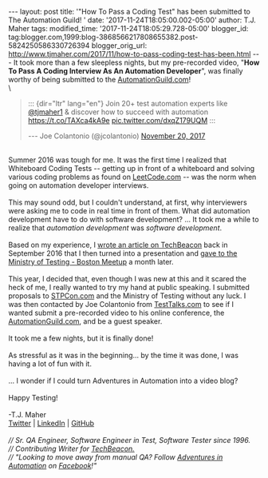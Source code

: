 \-\-- layout: post title: \'\"How To Pass a Coding Test\" has been
submitted to The Automation Guild! \' date:
\'2017-11-24T18:05:00.002-05:00\' author: T.J. Maher tags:
modified\_time: \'2017-11-24T18:05:29.728-05:00\' blogger\_id:
tag:blogger.com,1999:blog-3868566217808655382.post-5824250586330726394
blogger\_orig\_url:
http://www.tjmaher.com/2017/11/how-to-pass-coding-test-has-been.html
\-\-- It took more than a few sleepless nights, but my pre-recorded
video, \"**How To Pass A Coding Interview As An Automation
Developer**\", was finally worthy of being submitted to the
[AutomationGuild.com](http://automationguild.com/)!\
\

> ::: {dir="ltr" lang="en"}
> Join 20+ test automation experts like
> [\@tjmaher1](https://twitter.com/tjmaher1?ref_src=twsrc%5Etfw) &
> discover how to succeed with automation <https://t.co/TAXca4kA9e>
> [pic.twitter.com/dxqZ179UQM](https://t.co/dxqZ179UQM)
> :::
>
> --- Joe Colantonio (\@jcolantonio) [November 20,
> 2017](https://twitter.com/jcolantonio/status/932622887000924165?ref_src=twsrc%5Etfw)

\
Summer 2016 was tough for me. It was the first time I realized that
Whiteboard Coding Tests \-- getting up in front of a whiteboard and
solving various coding problems as found on
[LeetCode.com](http://leetcode.com/) \-- was the norm when going on
automation developer interviews.\
\
This may sound odd, but I couldn\'t understand, at first, why
interviewers were asking me to code in real time in front of them. What
did automation development have to do with software development? \... It
took me a while to realize that *automation development* was *software
development*.\
\
Based on my experience, I [wrote an article on
TechBeacon](https://techbeacon.com/how-pass-coding-interview-automation-developer)
back in September 2016 that I then turned into a presentation and [gave
to the Ministry of Testing - Boston
Meetup](http://www.tjmaher.com/2016/11/video-10172016-how-to-pass-coding.html)
a month later.\
\
This year, I decided that, even though I was new at this and it scared
the heck of me, I really wanted to try my hand at public speaking. I
submitted proposals to [STPCon.com](http://stpcon.com/) and the Ministry
of Testing without any luck. I was then contacted by Joe Colantonio from
[TestTalks.com](http://testtalks.com/) to see if I wanted submit a
pre-recorded video to his online conference, the
[AutomationGuild.com](http://automationguild.com/), and be a guest
speaker.\
\
It took me a few nights, but it is finally done!\
\
As stressful as it was in the beginning\... by the time it was done, I
was having a lot of fun with it.\
\
\... I wonder if I could turn Adventures in Automation into a video
blog?\
\
Happy Testing!\
\
-T.J. Maher\
[Twitter](https://twitter.com/tjmaher1) \| [LinkedIn](https://www.linkedin.com/in/tjmaher1) \| [GitHub](https://github.com/tjmaher)\
\
*// Sr. QA Engineer, Software Engineer in Test, Software Tester since
1996.\
// Contributing Writer
for [TechBeacon.](http://techbeacon.com/contributors/thomas-maher)\
// \"Looking to move away from manual QA? Follow [Adventures in
Automation](http://www.tjmaher.com/) on
[Facebook](https://www.facebook.com/AdventuresInAutomation/)!\"*
